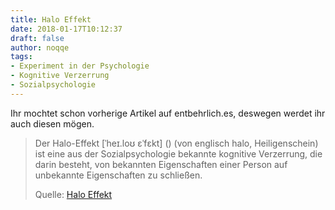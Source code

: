 ```yaml
---
title: Halo Effekt
date: 2018-01-17T10:12:37
draft: false
author: noqqe
tags:
- Experiment in der Psychologie
- Kognitive Verzerrung
- Sozialpsychologie
---
```


Ihr mochtet schon vorherige Artikel auf entbehrlich.es, deswegen werdet ihr
auch diesen mögen.

> Der Halo-Effekt [ˈheɪ.loʊ ɛˈfɛkt] () (von englisch halo, Heiligenschein) ist
> eine aus der Sozialpsychologie bekannte kognitive Verzerrung, die darin
> besteht, von bekannten Eigenschaften einer Person auf unbekannte Eigenschaften
> zu schließen.
>
> Quelle: [Halo Effekt](https://de.wikipedia.org/wiki/Halo-Effekt)
